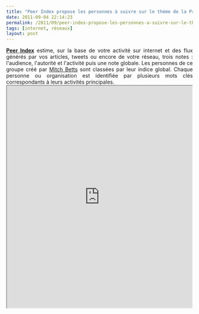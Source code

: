 ```yaml
---
title: "Peer Index propose les personnes à suivre sur le thème de la Prospective"
date: 2011-09-04 22:14:23
permalink: /2011/09/peer-index-propose-les-personnes-a-suivre-sur-le-theme-de-la-prospective.html
tags: [internet, réseaux]
layout: post
---
```


<p style="text-align: justify;"><a href="http://www.peerindex.com" target="_blank"><strong>Peer Index</strong></a> estime, sur la base de votre activité sur internet et des flux générés par vos articles, tweets ou encore de votre réseau, trois notes : l'audience, l'autorité et l'activité puis une note globale. Les personnes de ce groupe créé par <a href="http://www.peerindex.com/mitchbetts" title="Mitch Betts">Mitch Betts</a> sont classées par leur indice global. Chaque personne ou organisation est identifiée par plusieurs mots clés correspondants à leurs activités principales.<br /><iframe height="600" src="http://api.peerindex.net/1/embed/group?profile=mitchbetts&group=futurists" width="500"></iframe></p>
